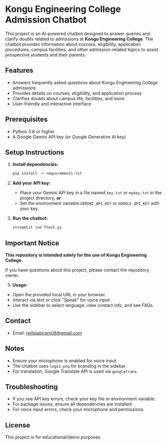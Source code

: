 
# Kongu Engineering College Admission Chatbot

This project is an AI-powered chatbot designed to answer queries and clarify doubts related to admissions at **Kongu Engineering College**. The chatbot provides information about courses, eligibility, application procedures, campus facilities, and other admission-related topics to assist prospective students and their parents.

## Features
- Answers frequently asked questions about Kongu Engineering College admissions
- Provides details on courses, eligibility, and application process
- Clarifies doubts about campus life, facilities, and more
- User-friendly and interactive interface

## Prerequisites
- Python 3.8 or higher
- A Google Gemini API key (or Google Generative AI key)

## Setup Instructions

1. **Install dependencies:**
	```powershell
	pip install -r requirements.txt
	```

2. **Add your API key:**
	- Place your Gemini API key in a file named `key.txt` or `mykey.txt` in the project directory, **or**
	- Set the environment variable `GEMINI_API_KEY` or `GOOGLE_API_KEY` with your key.

3. **Run the chatbot:**
	```powershell
	streamlit run ftest.py
	```

## Important Notice
**This repository is intended solely for the use of Kongu Engineering College.**


If you have questions about this project, please contact the repository owner.

5. **Usage:**
- Open the provided local URL in your browser.
- Interact via text or click "Speak" for voice input.
- Use the sidebar to select language, view contact info, and see FAQs.

## Contact

- Email: nellaiabiram08@gmail.com

## Notes
- Ensure your microphone is enabled for voice input.
- The chatbot uses `logo1.png` for branding in the sidebar.
- For translation, Google Translate API is used via `googletrans`.

## Troubleshooting
- If you see API key errors, check your key file or environment variable.
- For package issues, ensure all dependencies are installed.
- For voice input errors, check your microphone and permissions.

## License
This project is for educational/demo purposes.
